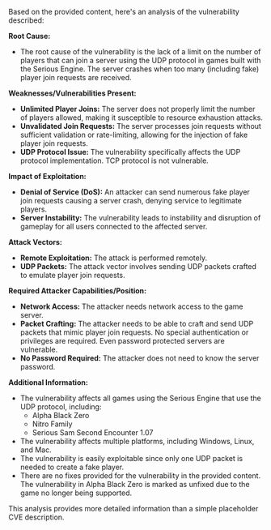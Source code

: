 Based on the provided content, here's an analysis of the vulnerability described:

**Root Cause:**

*   The root cause of the vulnerability is the lack of a limit on the number of players that can join a server using the UDP protocol in games built with the Serious Engine. The server crashes when too many (including fake) player join requests are received.

**Weaknesses/Vulnerabilities Present:**

*   **Unlimited Player Joins:** The server does not properly limit the number of players allowed, making it susceptible to resource exhaustion attacks.
*   **Unvalidated Join Requests:** The server processes join requests without sufficient validation or rate-limiting, allowing for the injection of fake player join requests.
*   **UDP Protocol Issue:** The vulnerability specifically affects the UDP protocol implementation. TCP protocol is not vulnerable.

**Impact of Exploitation:**

*   **Denial of Service (DoS):** An attacker can send numerous fake player join requests causing a server crash, denying service to legitimate players.
*   **Server Instability:** The vulnerability leads to instability and disruption of gameplay for all users connected to the affected server.

**Attack Vectors:**

*   **Remote Exploitation:** The attack is performed remotely.
*   **UDP Packets:** The attack vector involves sending UDP packets crafted to emulate player join requests.

**Required Attacker Capabilities/Position:**

*   **Network Access:** The attacker needs network access to the game server.
*   **Packet Crafting:** The attacker needs to be able to craft and send UDP packets that mimic player join requests. No special authentication or privileges are required. Even password protected servers are vulnerable.
*   **No Password Required:** The attacker does not need to know the server password.

**Additional Information:**

*   The vulnerability affects all games using the Serious Engine that use the UDP protocol, including:
    *   Alpha Black Zero
    *   Nitro Family
    *   Serious Sam Second Encounter 1.07
*   The vulnerability affects multiple platforms, including Windows, Linux, and Mac.
*   The vulnerability is easily exploitable since only one UDP packet is needed to create a fake player.
*   There are no fixes provided for the vulnerability in the provided content. The vulnerability in Alpha Black Zero is marked as unfixed due to the game no longer being supported.

This analysis provides more detailed information than a simple placeholder CVE description.